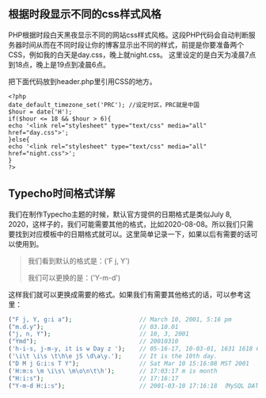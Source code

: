 ## 根据时段显示不同的css样式风格

PHP根据时段白天黑夜显示不同的网站css样式风格。这段PHP代码会自动判断服务器时间从而在不同时段让你的博客显示出不同的样式，前提是你要准备两个CSS，例如我的白天是day.css，晚上就night.css。
这里设定的是白天为凌晨7点到18点，晚上是19点到凌晨6点。

把下面代码放到header.php里引用CSS的地方。

```
<?php    
date_default_timezone_set('PRC'); //设定时区，PRC就是中国 
$hour = date('H');    
if($hour <= 18 && $hour > 6){    
echo '<link rel="stylesheet" type="text/css" media="all" href="day.css">';    
}else{    
echo '<link rel="stylesheet" type="text/css" media="all" href="night.css">';    
}    
?>
```

## Typecho时间格式详解

我们在制作Typecho主题的时候，默认官方提供的日期格式是类似July 8, 2020，这样子的，我们可能需要其他的格式，比如2020-08-08。所以我们只需要找到对应模板中的日期格式就可以。这里简单记录一下，如果以后有需要的话可以使用到。

> 我们看到默认的格式是：('F j, Y')
>
> 我们可以更换的是：('Y-m-d')

这样我们就可以更换成需要的格式。如果我们有需要其他格式的话，可以参考这里：

```php
("F j, Y, g:i a");                   // March 10, 2001, 5:16 pm
("m.d.y");                           // 03.10.01
("j, n, Y");                         // 10, 3, 2001
("Ymd");                             // 20010310
('h-i-s, j-m-y, it is w Day z ');    // 05-16-17, 10-03-01, 1631 1618 6 Fripm01
('\i\t \i\s \t\h\e jS \d\a\y.');     // It is the 10th day.
("D M j G:i:s T Y");                 // Sat Mar 10 15:16:08 MST 2001
('H:m:s \m \i\s\ \m\o\n\t\h');       // 17:03:17 m is month
("H:i:s");                           // 17:16:17
("Y-m-d H:i:s");                     // 2001-03-10 17:16:18 （MySQL DATETIME 
```

